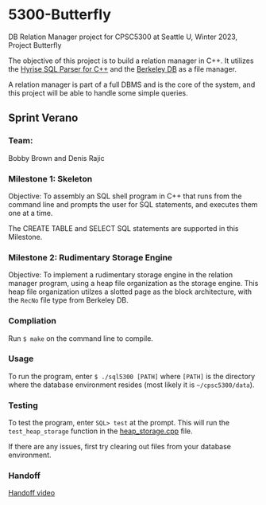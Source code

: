 # 5300-Butterfly
DB Relation Manager project for CPSC5300 at Seattle U, Winter 2023, Project Butterfly

The objective of this project is to build a relation manager in C++.
It utilizes the [Hyrise SQL Parser for C++](https://github.com/hyrise/sql-parser) and the [Berkeley DB](https://www.oracle.com/database/technologies/related/berkeleydb.html) as a file manager.

A relation manager is part of a full DBMS and is the core of the system, and this project will be able to handle some simple queries.

## **Sprint Verano**

### Team:
Bobby Brown and Denis Rajic

### **Milestone 1: Skeleton**

Objective: To assembly an SQL shell program in C++ that runs from the command line and prompts the user for SQL statements, and executes them one at a time.

The CREATE TABLE and SELECT SQL statements are supported in this Milestone.

### **Milestone 2: Rudimentary Storage Engine**

Objective: To implement a rudimentary storage engine in the relation manager program, using a heap file organization as the storage engine. This heap file organization utilzes a slotted page as the block architecture, with the `RecNo` file type from Berkeley DB.

### Compliation

Run `$ make` on the command line to compile.

### Usage

To run the program, enter `$ ./sql5300 [PATH]` where `[PATH]` is the directory where the database environment resides (most likely it is `~/cpsc5300/data`).

### Testing

To test the program, enter `SQL> test` at the prompt. This will run the `test_heap_storage` function in the [heap_storage.cpp](https://github.com/klundeen/5300-Butterfly/blob/main/heap_storage.cpp) file.

If there are any issues, first try clearing out files from your database environment.

### Handoff
[Handoff video](https://seattleu.instructuremedia.com/embed/45579d45-20d7-405c-8cd3-4851fb004d18)